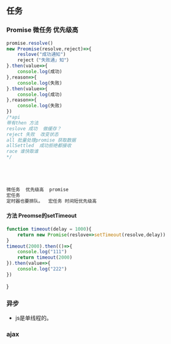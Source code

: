 ## 任务

### Promise 微任务 优先级高
```javascript
promise.resolve()
new Preomise(resolve,reject)=>{
    reslove("成功通知")
    reject（"失败通」知"）
}.then(value=>{
    console.log(成功)
},reason=>{
    console.log(失败)
}.then(value=>{
    console.log(成功)
},reason=>{
    console.log(失败)
})
/*api
带有then 方法
reslove 成功  做缓存？
reject 失败  改变状态
all 批量处理promise 获取数据
allSettled  成功拒绝都接收 
race 谁快取谁
*/ 





微任务  优先级高  promise
宏任务
定时器也要排队。  宏任务 时间短优先级高
```
#### 方法 Preomse的setTimeout
```javascript
function timeout(delay = 1000){
    return new Promise(reslove=>setTimeout(resolve,delay))
}
timeout(2000).then(()=>{
    console.log("111")
    return timeout(2000)
}).then(value=>{
    console.log("222")
})
```

}


### 异步
* js是单线程的。


### ajax